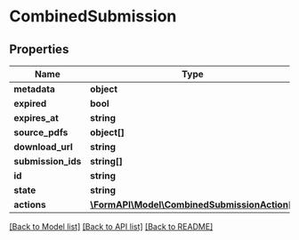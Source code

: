 # CombinedSubmission

## Properties
Name | Type | Description | Notes
------------ | ------------- | ------------- | -------------
**metadata** | **object** |  | [optional] 
**expired** | **bool** |  | [optional] 
**expires_at** | **string** |  | [optional] 
**source_pdfs** | **object[]** |  | [optional] 
**download_url** | **string** |  | [optional] 
**submission_ids** | **string[]** |  | [optional] 
**id** | **string** |  | [optional] 
**state** | **string** |  | [optional] 
**actions** | [**\FormAPI\Model\CombinedSubmissionAction[]**](CombinedSubmissionAction.md) |  | [optional] 

[[Back to Model list]](../README.md#documentation-for-models) [[Back to API list]](../README.md#documentation-for-api-endpoints) [[Back to README]](../README.md)


